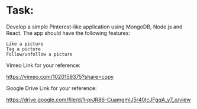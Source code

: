 # Task:

  Develop a simple Pinterest-like application using MongoDB, Node.js and React. The app should have the following features:

    Like a picture
    Tag a picture
    Follow/unfollow a picture

Vimeo Link for your reference:

https://vimeo.com/1020159375?share=copy

Google Drive Link for your reference:

https://drive.google.com/file/d/1-prJR86-CuamgmIJ5r40IcJFgqA_y7_o/view
